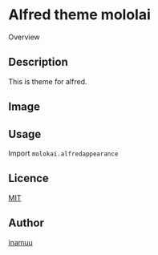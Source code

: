 Alfred theme mololai
====

Overview

## Description
This is theme for alfred.

## Image

## Usage
Import `molokai.alfredappearance`

## Licence

[MIT](https://github.com/tcnksm/tool/blob/master/LICENCE)

## Author

[inamuu](https://github.com/inamuu)
